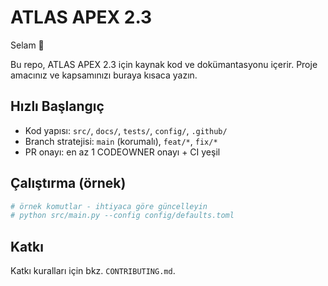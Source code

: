 # ATLAS APEX 2.3
Selam 👋

Bu repo, ATLAS APEX 2.3 için kaynak kod ve dokümantasyonu içerir.
Proje amacınız ve kapsamınızı buraya kısaca yazın.

## Hızlı Başlangıç
- Kod yapısı: `src/`, `docs/`, `tests/`, `config/`, `.github/`
- Branch stratejisi: `main` (korumalı), `feat/*`, `fix/*`
- PR onayı: en az 1 CODEOWNER onayı + CI yeşil

## Çalıştırma (örnek)
```bash
# örnek komutlar - ihtiyaca göre güncelleyin
# python src/main.py --config config/defaults.toml
```

## Katkı
Katkı kuralları için bkz. `CONTRIBUTING.md`.
